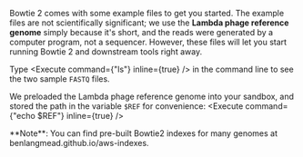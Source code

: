 <script>
import Execute from "components/Execute.svelte";
import Link from "components/Link.svelte";
import Alert from "components/Alert.svelte";
</script>

Bowtie 2 comes with some example files to get you started. The example files are not scientifically significant; we use the **Lambda phage reference genome** simply because it's short, and the reads were generated by a computer program, not a sequencer. However, these files will let you start running Bowtie 2 and downstream tools right away.

Type <Execute command={"ls"} inline={true} /> in the command line to see the two sample `FASTQ` files.

We preloaded the Lambda phage reference genome into your sandbox, and stored the path in the variable `$REF` for convenience: <Execute command={"echo $REF"} inline={true} />

<Alert>
	**Note**: You can find pre-built Bowtie2 indexes for many genomes at <Link href="https://benlangmead.github.io/aws-indexes/bowtie">benlangmead.github.io/aws-indexes</Link>.
</Alert>
